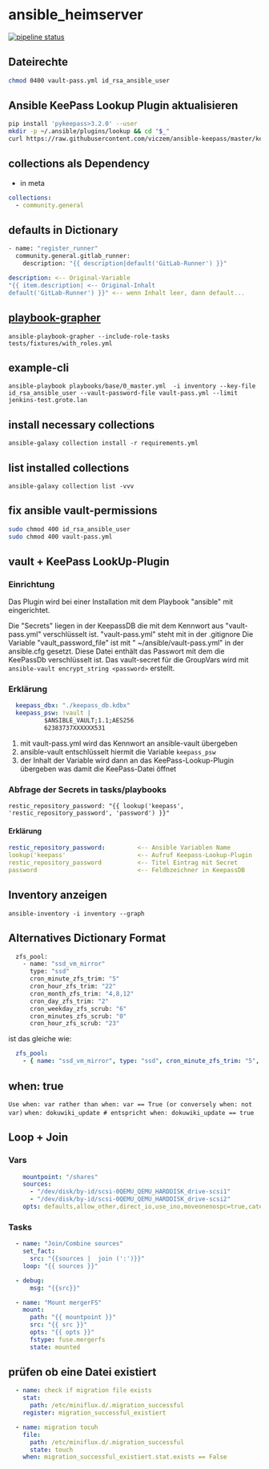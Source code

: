# ansible_heimserver

[![pipeline status](http://git.mgrote.net/mg/ansible/badges/master/pipeline.svg)](http://git.mgrote.net/mg/ansible/-/commits/master)

## Dateirechte
```bash
chmod 0400 vault-pass.yml id_rsa_ansible_user
```

## Ansible KeePass Lookup Plugin aktualisieren

```bash
pip install 'pykeepass>3.2.0' --user
mkdir -p ~/.ansible/plugins/lookup && cd "$_"
curl https://raw.githubusercontent.com/viczem/ansible-keepass/master/keepass.py -o ./keepass.py
```

## collections als Dependency

- in meta

```yaml
collections:
  - community.general
```

## defaults in Dictionary

```bash
- name: "register_runner"
  community.general.gitlab_runner:
    description: "{{ description|default('GitLab-Runner') }}"
```

```yaml
description: <-- Original-Variable
"{{ item.description| <-- Original-Inhalt
default('GitLab-Runner') }}" <-- wenn Inhalt leer, dann default...
```

## [playbook-grapher](https://github.com/haidaraM/ansible-playbook-grapher)
`ansible-playbook-grapher --include-role-tasks  tests/fixtures/with_roles.yml`

## example-cli
`ansible-playbook playbooks/base/0_master.yml  -i inventory --key-file id_rsa_ansible_user --vault-password-file vault-pass.yml --limit jenkins-test.grote.lan`

## install necessary collections
`ansible-galaxy collection install -r requirements.yml`

## list installed collections
`ansible-galaxy collection list -vvv`

## fix ansible vault-permissions

```bash
sudo chmod 400 id_rsa_ansible_user
sudo chmod 400 vault-pass.yml
```

## vault + KeePass LookUp-Plugin

### Einrichtung
Das Plugin wird bei einer Installation mit dem Playbook "ansible" mit eingerichtet.

Die "Secrets" liegen in der KeepassDB die mit dem Kennwort aus "vault-pass.yml" verschlüsselt ist.
"vault-pass.yml" steht mit in der .gitignore
Die Variable "vault_password_file" ist mit " ~/ansible/vault-pass.yml" in der ansible.cfg gesetzt.
Diese Datei enthält das Passwort mit dem die KeePassDb verschlüsselt ist.
Das vault-secret für die GroupVars wird mit `ansible-vault encrypt_string <password>` erstellt.

### Erklärung

```yaml
  keepass_dbx: "./keepass_db.kdbx"
  keepass_psw: !vault |
          $ANSIBLE_VAULT;1.1;AES256
          62383737XXXXXX531
```

1. mit vault-pass.yml wird das Kennwort an ansible-vault übergeben
2. ansible-vault entschlüsselt hiermit die Variable `keepass_psw`
3. der Inhalt der Variable wird dann an das KeePass-Lookup-Plugin übergeben was damit die KeePass-Datei öffnet

### Abfrage der Secrets in tasks/playbooks
`restic_repository_password: "{{ lookup('keepass', 'restic_repository_password', 'password') }}"`

#### Erklärung

```yaml
restic_repository_password:         <-- Ansible Variablen Name
lookup('keepass'                    <-- Aufruf Keepass-Lookup-Plugin
restic_repository_password          <-- Titel Eintrag mit Secret
password                            <-- Feldbzeichner in KeepassDB
```

## Inventory anzeigen
`ansible-inventory -i inventory --graph`

## Alternatives Dictionary Format

```bash
  zfs_pool:
    - name: "ssd_vm_mirror"
      type: "ssd"
      cron_minute_zfs_trim: "5"
      cron_hour_zfs_trim: "22"
      cron_month_zfs_trim: "4,8,12"
      cron_day_zfs_trim: "2"
      cron_weekday_zfs_scrub: "6"
      cron_minutes_zfs_scrub: "0"
      cron_hour_zfs_scrub: "23"
```

ist das gleiche wie:

```yaml
  zfs_pool:
    - { name: "ssd_vm_mirror", type: "ssd", cron_minute_zfs_trim: "5", cron_hour_zfs_trim: "22", cron_month_zfs_trim: "4,8,12", cron_day_zfs_trim: "2", cron_weekday_zfs_scrub: "6", cron_minutes_zfs_scrub: "0", cron_hour_zfs_scrub: "23"}
```

## when: true
`Use when: var rather than when: var == True (or conversely when: not var)`
`when: dokuwiki_update # entspricht when: dokuwiki_update == true`

## Loop + Join
### Vars

```yaml
    mountpoint: "/shares"
    sources:
      - "/dev/disk/by-id/scsi-0QEMU_QEMU_HARDDISK_drive-scsi1"
      - "/dev/disk/by-id/scsi-0QEMU_QEMU_HARDDISK_drive-scsi2"
    opts: defaults,allow_other,direct_io,use_ino,moveonenospc=true,category.create=mfs,minfreespace=100G
```

### Tasks

```yaml
  - name: "Join/Combine sources"
    set_fact:
      src: "{{sources |  join (':')}}"
    loop: "{{ sources }}"

  - debug:
      msg: "{{src}}"

  - name: "Mount mergerFS"
    mount:
      path: "{{ mountpoint }}"
      src: "{{ src }}"
      opts: "{{ opts }}"
      fstype: fuse.mergerfs
      state: mounted
```

## prüfen ob eine Datei existiert

```yaml
  - name: check if migration file exists
    stat:
      path: /etc/miniflux.d/.migration_successful
    register: migration_successful_existiert

  - name: migration tocuh
    file:
      path: /etc/miniflux.d/.migration_successful
      state: touch
    when: migration_successful_existiert.stat.exists == False
```
